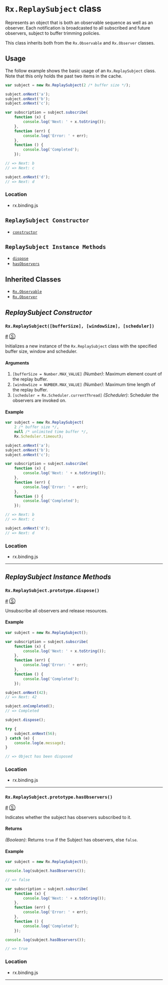 # `Rx.ReplaySubject` class #

Represents an object that is both an observable sequence as well as an observer.  Each notification is broadcasted to all subscribed and future observers, subject to buffer trimming policies.

This class inherits both from the `Rx.Observable` and `Rx.Observer` classes.

## Usage ##

The follow example shows the basic usage of an `Rx.ReplaySubject` class.  Note that this only holds the past two items in the cache.

```js
var subject = new Rx.ReplaySubject(2 /* buffer size */);

subject.onNext('a');
subject.onNext('b');
subject.onNext('c');

var subscription = subject.subscribe(
    function (x) {
        console.log('Next: ' + x.toString());
    },
    function (err) {
        console.log('Error: ' + err);
    },
    function () {
        console.log('Completed');
    });

// => Next: b
// => Next: c

subject.onNext('d');
// => Next: d
```

### Location

- rx.binding.js

## `ReplaySubject Constructor` ##
- [`constructor`](#rx)

## `ReplaySubject Instance Methods` ##
- [`dispose`](#rxreplaysubjectprototypedispose)
- [`hasObservers`](#rxreplaysubjectprototypehasobservers)

## Inherited Classes ##
- [`Rx.Observable`](https://github.com/Reactive-Extensions/RxJS/blob/master/doc/core/observable.md)
- [`Rx.Observer`](https://github.com/Reactive-Extensions/RxJS/blob/master/doc/core/observer.md)

## _ReplaySubject Constructor_ ##

### <a id="rxreplaysubjectbuffersize-windowSize-scheduler"></a>`Rx.ReplaySubject([bufferSize], [windowSize], [scheduler])`
<a href="#rxreplaysubjectintialvalue">#</a> [&#x24C8;](https://github.com/Reactive-Extensions/RxJS/blob/master/src/core/subjects/replaysubject.js#L53-L64 "View in source")

Initializes a new instance of the `Rx.ReplaySubject` class with the specified buffer size, window and scheduler.

#### Arguments
1. `[bufferSize = Number.MAX_VALUE]` *(Number)*: Maximum element count of the replay buffer.
2. `[windowSize = NUMBER.MAX_VALUE]` *(Number)*: Maximum time length of the replay buffer.
3. `[scheduler = Rx.Scheduler.currentThread]` *(Scheduler)*: Scheduler the observers are invoked on.

#### Example
```js
var subject = new Rx.ReplaySubject(
    2 /* buffer size */,
    null /* unlimited time buffer */,
    Rx.Scheduler.timeout);

subject.onNext('a');
subject.onNext('b');
subject.onNext('c');

var subscription = subject.subscribe(
    function (x) {
        console.log('Next: ' + x.toString());
    },
    function (err) {
        console.log('Error: ' + err);
    },
    function () {
        console.log('Completed');
    });

// => Next: b
// => Next: c

subject.onNext('d');
// => Next: d
```

### Location

- rx.binding.js

* * *

## _ReplaySubject Instance Methods_ ##

### <a id="rxreplaysubjectprototypedispose"></a>`Rx.ReplaySubject.prototype.dispose()`
<a href="#rxreplaysubjectprototypedispose">#</a> [&#x24C8;](https://github.com/Reactive-Extensions/RxJS/blob/master/src/core/subjects/ReplaySubject.js#L147-L150 "View in source")

Unsubscribe all observers and release resources.

#### Example
```js
var subject = new Rx.ReplaySubject();

var subscription = subject.subscribe(
    function (x) {
        console.log('Next: ' + x.toString());
    },
    function (err) {
        console.log('Error: ' + err);
    },
    function () {
        console.log('Completed');
    });

subject.onNext(42);
// => Next: 42

subject.onCompleted();
// => Completed

subject.dispose();

try {
	subject.onNext(56);
} catch (e) {
	console.log(e.message);
}

// => Object has been disposed
```

### Location

- rx.binding.js

* * *

### <a id="rxreplaysubjectprototypehasobservers"></a>`Rx.ReplaySubject.prototype.hasObservers()`
<a href="#rxreplaysubjectprototypehasobservers">#</a> [&#x24C8;](https://github.com/Reactive-Extensions/RxJS/blob/master/src/core/subjects/ReplaySubject.js#L71-L73 "View in source")

Indicates whether the subject has observers subscribed to it.

#### Returns
*(Boolean)*: Returns `true` if the Subject has observers, else `false`.

#### Example
```js
var subject = new Rx.ReplaySubject();

console.log(subject.hasObservers());

// => false

var subscription = subject.subscribe(
    function (x) {
        console.log('Next: ' + x.toString());
    },
    function (err) {
        console.log('Error: ' + err);
    },
    function () {
        console.log('Completed');
    });

console.log(subject.hasObservers());

// => true
```

### Location

- rx.binding.js

* * *
